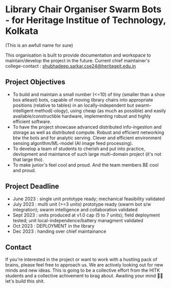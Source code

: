 # Library Chair Organiser Swarm Bots - for Heritage Institue of Technology, Kolkata
(This is an awfull name for sure)

This organisation is built to provide documentation and workspace to maintain/develop the project in the future. Current chief maintainer's college-contact : shubhadeep.sarkar.cse24@heritageit.edu.in

## Project Objectives
- To build and maintain a small number (<=10) of tiny (smaller than a shoe box atleast) bots, capable of moving library chairs into appropriate positions (relative to tables) in an locally-independent but swarm-intelligent method(-ology), using cheap (as much as possible) and easily available/constructible hardware, implementing robust and highly efficient software.
- To have the project showcase advanced distributed info-ingestion and storage as well as distributed compute. Robust and efficient networking btw the bots and for analytic serving. Clever and efficient environment sensing algorithm/ML-model (AI image feed processing).
- To develop a team of students to cherish and put into practice, devlopment and maintance of such large multi-domain project (it's not that large tho).
- To make junior's feel cool and proud. And the team members BE cool and proud.

<!--
## Project High lvl Overview
- Locally-independent locomotion and elec-maintaince module
   - This module include all the machanics and electronics required in an unit. The actuator controls, power management, and low level process ochestration will be handled by this module. This module will also contain h/w determination and analytic serving code. Failure management and mechanical+s/w robustness is prime for this module
- Swarm Networking daemon-module
- Distributed Compute module
- Job scheduling module/protocol
-->
## Project Deadline
- June 2023 : single unit prototype ready; mechanical feasibility validated
- July 2023 : multi unit (>=3 units) prototype ready (swarm bot s/w integration); swarm intelligence and collaboration validated
- Sept 2023 : units produced at v1.0 cap (5 to 7 units); field deployment tested; unit local-independence/battery managment validated
- Oct 2023  : DEPLOYMENT in the library
- Dec 2023  : handing over chief maintainance

## Contact
If you're interested in the project or want to work with a hustling pack of brains, please feel free to approach us. We are actively looking out for new minds and new ideas. This is going to be a collective effort from the HITK students and a collective achivement to brag about. Awaiting your mind 🦾🤜 let's build this shit. 

<!--

**Here are some ideas to get you started:**

🙋‍♀️ A short introduction - what is your organization all about?
🌈 Contribution guidelines - how can the community get involved?
👩‍💻 Useful resources - where can the community find your docs? Is there anything else the community should know?
🍿 Fun facts - what does your team eat for breakfast?
🧙 Remember, you can do mighty things with the power of [Markdown](https://docs.github.com/github/writing-on-github/getting-started-with-writing-and-formatting-on-github/basic-writing-and-formatting-syntax)
-->
